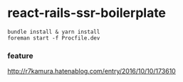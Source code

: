 # react-rails-ssr-boilerplate

```
bundle install & yarn install
foreman start -f Procfile.dev
```
### feature
http://r7kamura.hatenablog.com/entry/2016/10/10/173610
